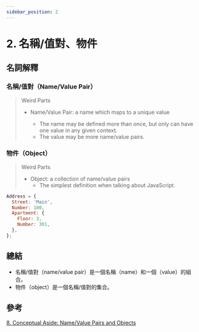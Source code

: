 ```yaml
---
sidebar_position: 2
---
```


# 2. 名稱/值對、物件

## 名詞解釋

### 名稱/值對（Name/Value Pair）

> Weird Parts
>
> - Name/Value Pair: a name which maps to a unique value
>
>   - The name may be defined more than once, but only can have one value in any given context.
>   - The value may be more name/value pairs.

### 物件（Object）

> Weird Parts
>
> - Object: a collection of name/value pairs
>   - The simplest definition when talking about JavaScript.

```javascript
Address = {
  Street: 'Main',
  Number: 100,
  Apartment: {
    Floor: 3,
    Number: 301,
  },
};
```

## 總結

- 名稱/值對（name/value pair）是一個名稱（name）和一個（value）的組合。
- 物件（object）是一個名稱/值對的集合。

## 參考

[8. Conceptual Aside: Name/Value Pairs and Objects](https://www.udemy.com/course/understand-javascript/learn/lecture/2237448#overview)
